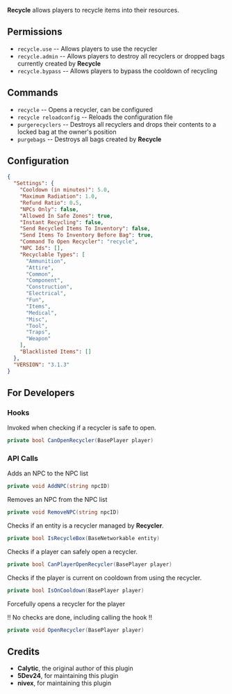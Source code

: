**Recycle** allows players to recycle items into their resources.



## Permissions

* `recycle.use` -- Allows players to use the recycler
* `recycle.admin` -- Allows players to destroy all recyclers or dropped bags currently created by **Recycle**
* `recycle.bypass` -- Allows players to bypass the cooldown of recycling

## Commands

* `recycle` -- Opens a recycler, can be configured
* `recycle reloadconfig` -- Reloads the configuration file
* `purgerecyclers` -- Destroys all recyclers and drops their contents to a locked bag at the owner's position
* `purgebags` -- Destroys all bags created by **Recycle**

## Configuration

```json
{
  "Settings": {
    "Cooldown (in minutes)": 5.0,
    "Maximum Radiation": 1.0,
    "Refund Ratio": 0.5,
    "NPCs Only": false,
    "Allowed In Safe Zones": true,
    "Instant Recycling": false,
    "Send Recycled Items To Inventory": false,
    "Send Items To Inventory Before Bag": true,
    "Command To Open Recycler": "recycle",
    "NPC Ids": [],
    "Recyclable Types": [
      "Ammunition",
      "Attire",
      "Common",
      "Component",
      "Construction",
      "Electrical",
      "Fun",
      "Items",
      "Medical",
      "Misc",
      "Tool",
      "Traps",
      "Weapon"
    ],
    "Blacklisted Items": []
  },
  "VERSION": "3.1.3"
}
```

## For Developers

### Hooks

Invoked when checking if a recycler is safe to open.
```csharp
private bool CanOpenRecycler(BasePlayer player)
```

### API Calls

Adds an NPC to the NPC list
```csharp
private void AddNPC(string npcID)
```

Removes an NPC from the NPC list
```csharp
private void RemoveNPC(string npcID)
```

Checks if an entity is a recycler managed by **Recycler**.
```csharp
private bool IsRecycleBox(BaseNetworkable entity)
```

Checks if a player can safely open a recycler.
```csharp
private bool CanPlayerOpenRecycler(BasePlayer player)
```

Checks if the player is current on cooldown from using the recycler.
```csharp
private bool IsOnCooldown(BasePlayer player)
```

Forcefully opens a recycler for the player

!! No checks are done, including calling the hook !!
```csharp
private void OpenRecycler(BasePlayer player)
```

## Credits

- **Calytic**, the original author of this plugin
- **5Dev24**, for maintaining this plugin
- **nivex**, for maintaining this plugin